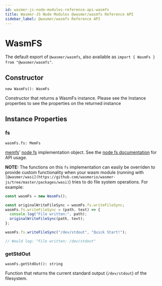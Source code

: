 ```yaml
---
id: wasmer-js-node-modules-reference-api-wasmfs
title: Wasmer-JS Node Modules @wasmer/wasmfs Reference API
sidebar_label: @wasmer/wasmfs Reference API
---
```


# WasmFS

The default export of `@wasmer/wasmfs`, also available as `import { WasmFs } from "@wasmer/wasmfs"`.

## Constructor

`new WasmFs(): WasmFs`

Constructor that returns a WasmFs instance. Please see the Instance properties to see the properties on the returned instance

## Instance Properties

### fs

`wasmFs.fs: MemFs`

[memfs](https://github.com/streamich/memfs)' [node fs](https://nodejs.org/api/fs.html) implementation object. See the [node fs documentation](https://nodejs.org/api/fs.html) for API usage.

**NOTE:** The functions on this `fs` implementation can easily be overriden to provide custom functionality when your wasm module (running with `[@wasmer/wasi](https://github.com/wasmerio/wasmer-js/tree/master/packages/wasi)`) tries to do file system operations. For example:

```javascript
const wasmFs = new WasmFs();

const originalWriteFileSync = wasmFs.fs.writeFileSync;
wasmFs.fs.writeFileSync = (path, text) => {
  console.log("File written:", path);
  originalWriteFileSync(path, text);
};

wasmFs.fs.writeFileSync("/dev/stdout", "Quick Start!");

// Would log: "File written: /dev/stdout"
```

### getStdOut

`wasmFs.getStdOut(): string`

Function that returns the current standard output (`/dev/stdout`) of the filesystem.
